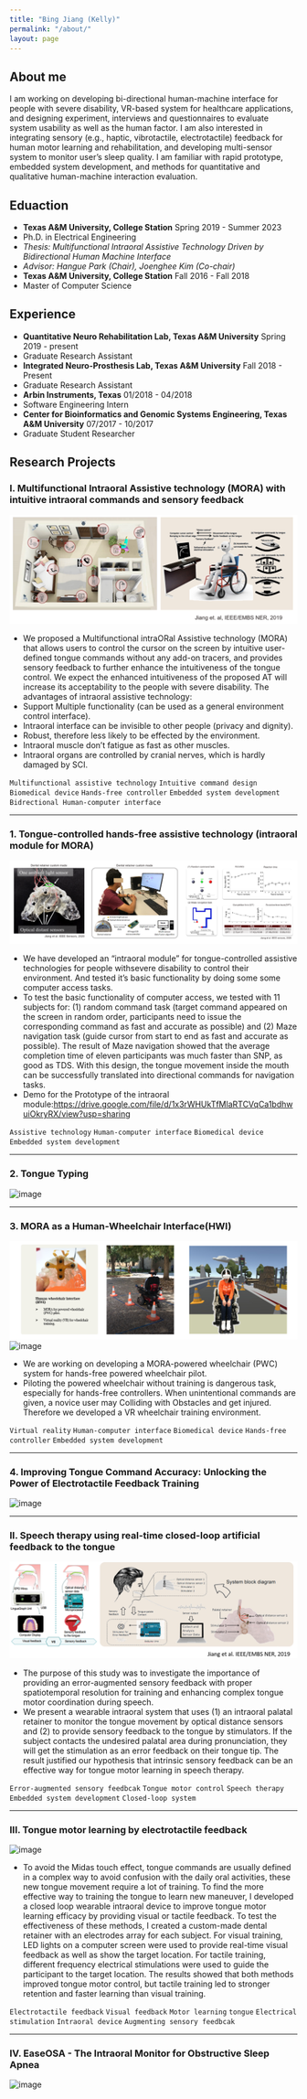 ```yaml
---
title: "Bing Jiang (Kelly)"
permalink: "/about/"
layout: page
---
```


## About me

I am working on developing bi-directional human-machine interface for people with severe disability, VR-based system for healthcare applications, and designing experiment, interviews and questionnaires to evaluate system usability as well as the human factor. I am also interested in integrating sensory (e.g., haptic, vibrotactile, electrotactile) feedback for human motor learning and rehabilitation, and developing multi-sensor system to monitor user’s sleep quality. I am familiar with rapid prototype, embedded system development, and methods for quantitative and qualitative human-machine interaction evaluation.

## Eduaction

- **Texas A&M University, College Station**        Spring 2019 - Summer 2023
- Ph.D. in Electrical Engineering
- *Thesis: Multifunctional Intraoral Assistive Technology Driven by Bidirectional Human Machine Interface* 
- *Advisor: Hangue Park (Chair), Joenghee Kim (Co-chair)*
- **Texas A&M University, College Station**			Fall 2016 - Fall 2018
- Master of Computer Science	


## Experience

- **Quantitative Neuro Rehabilitation Lab, Texas A&M University**    	 			Spring 2019 - present
- Graduate Research Assistant
- **Integrated Neuro-Prosthesis Lab, Texas A&M University**   	  		 			   Fall 2018 - Present
- Graduate Research Assistant
- **Arbin Instruments, Texas**										    			                           01/2018 - 04/2018
- Software Engineering Intern
- **Center for Bioinformatics and Genomic Systems Engineering, Texas A&M University**		07/2017 - 10/2017
- Graduate Student Researcher 

## Research Projects

### I. Multifunctional Intraoral Assistive technology (MORA) with intuitive intraoral commands and sensory feedback

> 
![image](assets/2_MORA.PNG)

- We proposed a Multifunctional intraORal Assistive technology (MORA) that allows users to control the cursor on the screen by intuitive user-defined tongue commands
without any add-on tracers, and provides sensory feedback to further enhance the intuitiveness of the tongue control. We expect the enhanced intuitiveness of the
proposed AT will increase its acceptability to the people with severe disability. 
The advantages of intraoral assistive technology:
- Support Multiple functionality (can be used as a general environment control interface).
- Intraoral interface can be invisible to other people (privacy and dignity).
- Robust, therefore less likely to be effected by the environment.
- Intraoral muscle don’t fatigue as fast as other muscles.
- Intraoral organs are controlled by cranial nerves, which is hardly damaged by SCI.


`Multifunctional assistive technology` `Intuitive command design`  `Biomedical device` `Hands-free controller` `Embedded system development` `Bidrectional Human-computer interface`

---
### 1. Tongue-controlled hands-free assistive technology (intraoral module for MORA)
> 
![image](1_MORA.png)

- We have developed an “intraoral module” for tongue-controlled assistive technologies for people withsevere disability to control their environment. And tested it’s basic functionality by doing some some computer access tasks.
- To test the basic functionality of computer access, we tested with 11 subjects for: (1) random command task (target command appeared on the screen in random order, participants need to issue the corresponding command as fast and accurate as possible) and (2) Maze navigation task (guide cursor from start to end as fast and accurate as possible). The result of Maze navigation showed that the average completion time of eleven participants was much faster than SNP, as good as TDS. With this design, the tongue movement inside the mouth can be successfully translated into directional commands for navigation tasks.
- Demo for the Prototype of the intraoral module:https://drive.google.com/file/d/1x3rWHUkTfMlaRTCVqCa1bdhwuiOkryRX/view?usp=sharing

`Assistive technology` `Human-computer interface` `Biomedical device`  `Embedded system development`

---
### 2. Tongue Typing
![image](https://user-images.githubusercontent.com/47716688/216877792-f9dc553f-f133-4010-85de-678d5fec4e49.png)

---
### 3. MORA as a Human-Wheelchair Interface(HWI)
 
![image](assets/HWI.PNG)
![image](https://user-images.githubusercontent.com/47716688/216888206-2ddbe370-a2f1-4376-93f5-32d946eb8d71.png)

 
- We are working on developing a MORA-powered wheelchair (PWC) system for hands-free powered wheelchair pilot.
- Piloting the powered wheelchair without training is dangerous task, especially for hands-free controllers. When unintentional commands are given, a novice user may Colliding with Obstacles and get injured. Therefore we developed a VR wheelchair training environment.

`Virtual reality` `Human-computer interface` `Biomedical device` `Hands-free controller` `Embedded system development`

---
### 4. Improving Tongue Command Accuracy: Unlocking the Power of Electrotactile Feedback Training
![image](https://user-images.githubusercontent.com/47716688/216879400-5d3aa098-5bfe-43c7-b113-21ac175ed150.png)

---
### II. Speech therapy using real-time closed-loop artificial feedback to the tongue 
 
![image](assets/Speech_therapy.PNG)
 
- The purpose of this study was to investigate the importance of providing an error-augmented sensory feedback with proper spatiotemporal resolution for training and enhancing complex tongue motor coordination during speech. 
- We present a wearable intraoral system that uses (1) an intraoral palatal retainer to monitor the tongue movement by optical distance sensors and (2) to provide sensory feedback to the tongue by stimulators. If the subject contacts the undesired palatal area during pronunciation, they will get the stimulation as an error feedback on their tongue tip. The result justified our hypothesis that intrinsic sensory feedback can be an effective way for tongue motor learning in speech therapy.

`Error-augmented sensory feedbcak` `Tongue motor control` `Speech therapy` `Embedded system development` `Closed-loop system`

---
### III. Tongue motor learning by electrotactile feedback 

![image](https://user-images.githubusercontent.com/47716688/217036532-b7246df9-5078-443f-a269-7ac71d1305f5.png)

- To avoid the Midas touch effect, tongue commands are usually defined in a complex way to avoid confusion with the daily oral activities, these new tongue movement require a lot of training. To find the more effective way to training the tongue to learn new maneuver, I developed a closed loop wearable intraoral device to improve tongue motor learning efficacy by providing visual or tactile feedback. To test the effectiveness of these methods, I created a custom-made dental retainer with an electrodes array for each subject. For visual training, LED lights on a computer screen were used to provide real-time visual feedback as well as show the target location. For tactile training, different frequency electrical stimulations were used to guide the participant to the target location. The results showed that both methods improved tongue motor control, but tactile training led to stronger retention and faster learning than visual training.

`Electrotactile feedback` `Visual feedback` `Motor learning` `tongue` `Electrical stimulation` `Intraoral device` `Augmenting sensory feedbcak` 

---

### IV. EaseOSA - The Intraoral Monitor for Obstructive Sleep Apnea
![image](https://user-images.githubusercontent.com/47716688/216887400-6b8ba92e-c91f-4aa7-8efb-fd785cd091a1.png)

